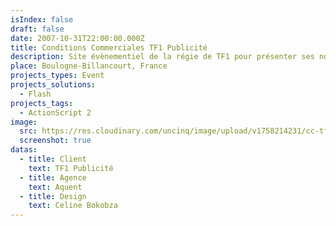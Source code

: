 ```yaml
---
isIndex: false
draft: false
date: 2007-10-31T22:00:00.000Z
title: Conditions Commerciales TF1 Publicité
description: Site évènementiel de la régie de TF1 pour présenter ses nouvelles conditions commerciales.
place: Boulogne-Billancourt, France
projects_types: Event
projects_solutions:
  - Flash
projects_tags:
  - ActionScript 2
image:
  src: https://res.cloudinary.com/uncinq/image/upload/v1758214231/cc-tf1_xsghzm.png
  screenshot: true
datas:
  - title: Client
    text: TF1 Publicité
  - title: Agence
    text: Aquent
  - title: Design
    text: Celine Bokobza
---
```

